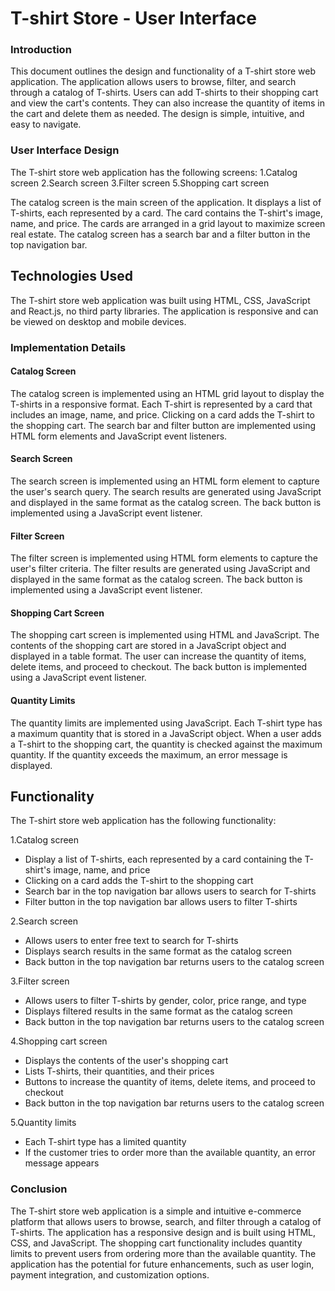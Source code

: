 # T-shirt Store - User Interface
### Introduction
This document outlines the design and functionality of a T-shirt store web application. The application allows users to browse, filter, and search through a catalog of T-shirts. Users can add T-shirts to their shopping cart and view the cart's contents. They can also increase the quantity of items in the cart and delete them as needed. The design is simple, intuitive, and easy to navigate.

### User Interface Design
The T-shirt store web application has the following screens:
1.Catalog screen
2.Search screen
3.Filter screen
5.Shopping cart screen

The catalog screen is the main screen of the application. It displays a list of T-shirts, each represented by a card. The card contains the T-shirt's image, name, and price. The cards are arranged in a grid layout to maximize screen real estate. The catalog screen has a search bar and a filter button in the top navigation bar.

## Technologies Used

The T-shirt store web application was built using HTML, CSS, JavaScript and React.js, no third party libraries. The application is responsive and can be viewed on desktop and mobile devices.

### Implementation Details
#### Catalog Screen
The catalog screen is implemented using an HTML grid layout to display the T-shirts in a responsive format. Each T-shirt is represented by a card that includes an image, name, and price. Clicking on a card adds the T-shirt to the shopping cart. The search bar and filter button are implemented using HTML form elements and JavaScript event listeners.

#### Search Screen
The search screen is implemented using an HTML form element to capture the user's search query. The search results are generated using JavaScript and displayed in the same format as the catalog screen. The back button is implemented using a JavaScript event listener.

#### Filter Screen
The filter screen is implemented using HTML form elements to capture the user's filter criteria. The filter results are generated using JavaScript and displayed in the same format as the catalog screen. The back button is implemented using a JavaScript event listener.

#### Shopping Cart Screen
The shopping cart screen is implemented using HTML and JavaScript. The contents of the shopping cart are stored in a JavaScript object and displayed in a table format. The user can increase the quantity of items, delete items, and proceed to checkout. The back button is implemented using a JavaScript event listener.

#### Quantity Limits
The quantity limits are implemented using JavaScript. Each T-shirt type has a maximum quantity that is stored in a JavaScript object. When a user adds a T-shirt to the shopping cart, the quantity is checked against the maximum quantity. If the quantity exceeds the maximum, an error message is displayed.

## Functionality
The T-shirt store web application has the following functionality:

1.Catalog screen
- Display a list of T-shirts, each represented by a card containing the T-shirt's image, name, and price
- Clicking on a card adds the T-shirt to the shopping cart
- Search bar in the top navigation bar allows users to search for T-shirts
- Filter button in the top navigation bar allows users to filter T-shirts

2.Search screen
- Allows users to enter free text to search for T-shirts
- Displays search results in the same format as the catalog screen
- Back button in the top navigation bar returns users to the catalog screen

3.Filter screen
- Allows users to filter T-shirts by gender, color, price range, and type
- Displays filtered results in the same format as the catalog screen
- Back button in the top navigation bar returns users to the catalog screen

4.Shopping cart screen
- Displays the contents of the user's shopping cart
- Lists T-shirts, their quantities, and their prices
- Buttons to increase the quantity of items, delete items, and proceed to checkout
- Back button in the top navigation bar returns users to the catalog screen

5.Quantity limits
- Each T-shirt type has a limited quantity
- If the customer tries to order more than the available quantity, an error message appears

### Conclusion
The T-shirt store web application is a simple and intuitive e-commerce platform that allows users to browse, search, and filter through a catalog of T-shirts. The application has a responsive design and is built using HTML, CSS, and JavaScript. The shopping cart functionality includes quantity limits to prevent users from ordering more than the available quantity. The application has the potential for future enhancements, such as user login, payment integration, and customization options.